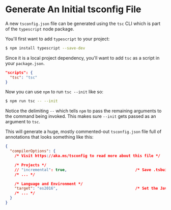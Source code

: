 # Generate An Initial tsconfig File

A new `tsconfig.json` file can be generated using the `tsc` CLI which is part
of the `typescript` node package.

You'll first want to add `typescript` to your project:

```bash
$ npm install typescript --save-dev
```

Since it is a local project dependency, you'll want to add `tsc` as a script in
your `package.json`.

```json
"scripts": {
  "tsc": "tsc"
}
```

Now you can use `npm` to run `tsc --init` like so:

```bash
$ npm run tsc -- --init
```

Notice the delimiting `--` which tells `npm` to pass the remaining arguments to
the command being invoked. This makes sure `--init` gets passed as an argument
to `tsc`.

This will generate a huge, mostly commented-out `tsconfig.json` file full of
annotations that looks something like this:

```json
{
  "compilerOptions": {
    /* Visit https://aka.ms/tsconfig to read more about this file */

    /* Projects */
    // "incremental": true,                              /* Save .tsbuildinfo files to allow for incremental compilation of projects. */
    /* ... */

    /* Language and Environment */
    "target": "es2016",                                  /* Set the JavaScript language version for emitted JavaScript and include compatible library declarations. */
    /* ... */
  }
}
```
